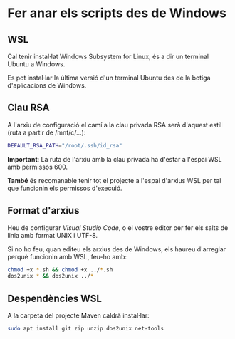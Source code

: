 # Fer anar els scripts des de Windows

## WSL

Cal tenir instal·lat Windows Subsystem for Linux, és a dir un terminal Ubuntu a Windows. 

Es pot instal·lar la última versió d'un terminal Ubuntu des de la botiga d'aplicacions de Windows.

## Clau RSA

A l'arxiu de configuració el camí a la clau privada RSA serà d'aquest estil (ruta a partir de /mnt/c/...):
```bash
DEFAULT_RSA_PATH="/root/.ssh/id_rsa"
```
**Important**: La ruta de l'arxiu amb la clau privada ha d'estar a l'espai WSL amb permissos 600.

**També** és recomanable tenir tot el projecte a l'espai d'arxius WSL per tal que funcionin els permissos d'execuió.

## Format d'arxius

Heu de configurar *Visual Studio Code*, o el vostre editor per fer els salts de linia amb format UNIX i UTF-8.

Si no ho feu, quan editeu els arxius des de Windows, els haureu d'arreglar perquè funcionin amb WSL, feu-ho amb:
```bash
chmod +x *.sh && chmod +x ../*.sh
dos2unix * && dos2unix ../*
```

## Despendències WSL

A la carpeta del projecte Maven caldrà instal·lar:
```bash
sudo apt install git zip unzip dos2unix net-tools
```
